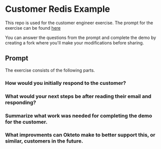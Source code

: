 # Customer Redis Example

This repo is used for the customer engineer exercise.
The prompt for the exercise can be found [here](PROMPT.md)

You can answer the questions from the prompt and complete the demo by creating a fork where you'll make your modifications before sharing.

## Prompt

The exercise consists of the following parts.

### How would you initially respond to the customer?

### What would your next steps be after reading their email and responding?

### Summarize what work was needed for completing the demo for the customer.

### What improvments can Okteto make to better support this, or similar, customers in the future.
